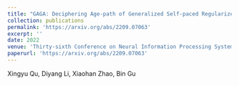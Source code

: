 ```yaml
---
title: "GAGA: Deciphering Age-path of Generalized Self-paced Regularizer"
collection: publications
permalink: 'https://arxiv.org/abs/2209.07063'
excerpt: ''
date: 2022
venue: 'Thirty-sixth Conference on Neural Information Processing Systems (NeurIPS 2022)'
paperurl: 'https://arxiv.org/abs/2209.07063'
---
```

Xingyu Qu, Diyang Li, Xiaohan Zhao, Bin Gu
